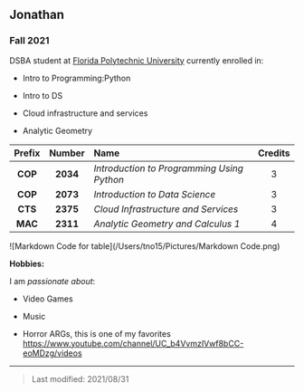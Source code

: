 ## Jonathan

### Fall 2021

DSBA student at [Florida Polytechnic University](https://www.floridapoly.edu) currently enrolled in: 

- Intro to Programming:Python

- Intro to DS

- Cloud infrastructure and services

- Analytic Geometry

|Prefix|Number|Name   |Credits|
|:----:|:----:|:------|:-----:|
|**COP**|**2034**|*Introduction to Programming Using Python*|3|
|**COP**|**2073**|*Introduction to Data Science*|3|
|**CTS**|**2375**|*Cloud Infrastructure and Services*|3|
|**MAC**|**2311**|*Analytic Geometry and Calculus 1*|4|
![Markdown Code for table](/Users/tno15/Pictures/Markdown Code.png)

**Hobbies:**

I am _passionate about_: 

- Video Games

- Music

- Horror ARGs, this is one of my favorites <https://www.youtube.com/channel/UC_b4VvmzIVwf8bCC-eoMDzg/videos>

***

> Last modified: 2021/08/31
